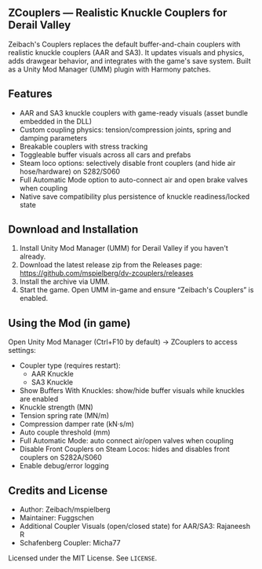 ## ZCouplers — Realistic Knuckle Couplers for Derail Valley

Zeibach's Couplers replaces the default buffer-and-chain couplers with realistic knuckle couplers (AAR and SA3). It updates visuals and physics, adds drawgear behavior, and integrates with the game's save system. Built as a Unity Mod Manager (UMM) plugin with Harmony patches.


## Features

- AAR and SA3 knuckle couplers with game-ready visuals (asset bundle embedded in the DLL)
- Custom coupling physics: tension/compression joints, spring and damping parameters
- Breakable couplers with stress tracking
- Toggleable buffer visuals across all cars and prefabs
- Steam loco options: selectively disable front couplers (and hide air hose/hardware) on S282/S060
- Full Automatic Mode option to auto-connect air and open brake valves when coupling
- Native save compatibility plus persistence of knuckle readiness/locked state


## Download and Installation

1) Install Unity Mod Manager (UMM) for Derail Valley if you haven't already.
2) Download the latest release zip from the Releases page:
	https://github.com/mspielberg/dv-zcouplers/releases
3) Install the archive via UMM.
4) Start the game. Open UMM in-game and ensure “Zeibach's Couplers” is enabled.


## Using the Mod (in game)

Open Unity Mod Manager (Ctrl+F10 by default) → ZCouplers to access settings:

- Coupler type (requires restart):
  - AAR Knuckle
  - SA3 Knuckle
- Show Buffers With Knuckles: show/hide buffer visuals while knuckles are enabled
- Knuckle strength (MN)
- Tension spring rate (MN/m)
- Compression damper rate (kN·s/m)
- Auto couple threshold (mm)
- Full Automatic Mode: auto connect air/open valves when coupling
- Disable Front Couplers on Steam Locos: hides and disables front couplers on S282A/S060
- Enable debug/error logging


## Credits and License

- Author: Zeibach/mspielberg
- Maintainer: Fuggschen
- Additional Coupler Visuals (open/closed state) for AAR/SA3: Rajaneesh R
- Schafenberg Coupler: Micha77

Licensed under the MIT License. See `LICENSE`.

